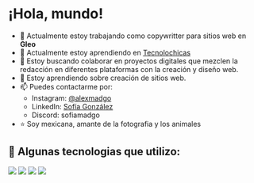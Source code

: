 
# ¡Hola, mundo!

- 🔭 Actualmente estoy trabajando como copywritter para sitios web en **Gleo**
- 🌱 Actualmente estoy aprendiendo en [Tecnolochicas](https://tecnolochicas.mx/)
- 👯 Estoy buscando colaborar en proyectos digitales que mezclen la redacción en diferentes plataformas con la creación y diseño web.
- 🤔 Estoy aprendiendo sobre creación de sitios web.
- 📫 Puedes contactarme por:
  * Instagram: [@alexmadgo](https://www.instagram.com/alexmadgo/)
  * LinkedIn: [Sofía González](https://www.linkedin.com/in/sof%C3%ADa-gonz%C3%A1lez-10b201256/)
  * Discord: sofiamadgo
- ⭐ Soy mexicana, amante de la fotografia y los animales

## 🎯 Algunas tecnologias que utilizo: 
<img src="https://img.shields.io/badge/HTML5-E34F26?style=for-the-badge&logo=html5&logoColor=white" />
<img src="https://img.shields.io/badge/CSS3-1572B6?style=for-the-badge&logo=css3&logoColor=white" />
<img src="https://img.shields.io/badge/JavaScript-323330?style=for-the-badge&logo=javascript&logoColor=F7DF1E" />
<img src="https://img.shields.io/badge/GitHub-100000?style=for-the-badge&logo=github&logoColor=white" />


